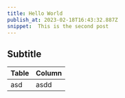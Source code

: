 ```yaml
---
title: Hello World
publish_at: 2023-02-18T16:43:32.887Z
snippet:  This is the second post
---
```


## Subtitle

| Table | Column |
| ----- | ------ |
| asd   | asdd   |

